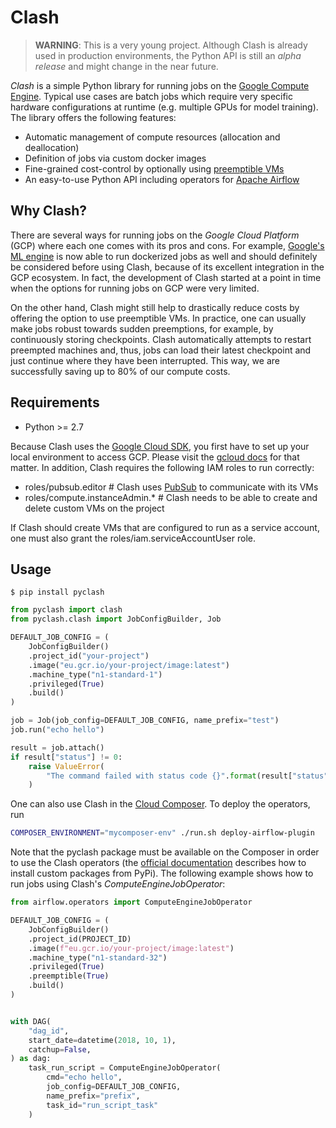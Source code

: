 
# Clash
> **WARNING**: This is a very young project. Although Clash is already used in production environments, the  Python API is still an *alpha release* and might change in the near future.

*Clash* is a simple Python library for running jobs on the [Google Compute Engine](https://cloud.google.com/compute/). Typical use cases are batch jobs which require very specific hardware configurations at runtime (e.g. multiple GPUs for model training). The library offers the following features:

* Automatic management of compute resources (allocation and deallocation)
* Definition of jobs via custom docker images
* Fine-grained cost-control by optionally using [preemptible VMs](https://cloud.google.com/preemptible-vms/)
* An easy-to-use Python API including operators for [Apache Airflow](https://airflow.apache.org/)

## Why Clash?

There are several ways for running jobs on the *Google Cloud Platform* (GCP) where each one comes with its pros and cons. For example, [Google's ML engine](https://cloud.google.com/ml-engine/) is now able to run dockerized jobs as well and should definitely be considered before using Clash, because of its excellent integration in the GCP ecosystem. In fact, the development of Clash started at a point in time when the options for running jobs on GCP were very limited.

On the other hand, Clash might still help to drastically reduce costs by offering the option to use preemptible VMs. In practice, one can usually make jobs robust towards sudden preemptions, for example, by continuously storing checkpoints. Clash automatically attempts to restart preempted machines and, thus, jobs can load their latest checkpoint and just continue where they have been interrupted. This way, we are successfully saving up to 80% of our compute costs.

## Requirements

* Python >= 2.7

Because Clash uses the [Google Cloud SDK](https://github.com/googleapis/google-cloud-python), you first have to set up your local environment to access GCP. Please visit the [gcloud docs](https://cloud.google.com/sdk/gcloud/reference/auth/) for that matter. In addition, Clash requires the following IAM roles to run correctly:

* roles/pubsub.editor # Clash uses [PubSub](https://cloud.google.com/pubsub/docs/) to communicate with its VMs
* roles/compute.instanceAdmin.* # Clash needs to be able to create and delete custom VMs on the project

If Clash should create VMs that are configured to run as a service account, one must also grant the roles/iam.serviceAccountUser role.

## Usage

```
$ pip install pyclash
```

```Python
from pyclash import clash
from pyclash.clash import JobConfigBuilder, Job

DEFAULT_JOB_CONFIG = (
    JobConfigBuilder()
    .project_id("your-project")
    .image("eu.gcr.io/your-project/image:latest")
    .machine_type("n1-standard-1")
    .privileged(True)
    .build()
)

job = Job(job_config=DEFAULT_JOB_CONFIG, name_prefix="test")
job.run("echo hello")

result = job.attach()
if result["status"] != 0:
    raise ValueError(
        "The command failed with status code {}".format(result["status"])
    )
```

One can also use Clash in the [Cloud Composer](https://cloud.google.com/composer/). To deploy the operators, run

```Bash
COMPOSER_ENVIRONMENT="mycomposer-env" ./run.sh deploy-airflow-plugin
```

Note that the pyclash package must be available on the Composer in order to use the Clash operators (the  [official documentation](https://cloud.google.com/composer/docs/how-to/using/installing-python-dependencies) describes how to install custom packages from PyPi). The following example shows how to run jobs using Clash's *ComputeEngineJobOperator*:

```Python
from airflow.operators import ComputeEngineJobOperator

DEFAULT_JOB_CONFIG = (
    JobConfigBuilder()
    .project_id(PROJECT_ID)
    .image(f"eu.gcr.io/your-project/image:latest")
    .machine_type("n1-standard-32")
    .privileged(True)
    .preemptible(True)
    .build()
)


with DAG(
    "dag_id",
    start_date=datetime(2018, 10, 1),
    catchup=False,
) as dag:
    task_run_script = ComputeEngineJobOperator(
        cmd="echo hello",
        job_config=DEFAULT_JOB_CONFIG,
        name_prefix="prefix",
        task_id="run_script_task"
    )
```

